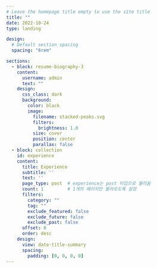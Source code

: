 ```yaml
---
# Leave the homepage title empty to use the site title
title: ""
date: 2022-10-24
type: landing

design:
  # Default section spacing
  spacing: "6rem"

sections:
  - block: resume-biography-3
    content:
      username: admin
      text: ""
    design:
      css_class: dark
      background:
        color: black
        image:
          filename: stacked-peaks.svg
          filters:
            brightness: 1.0
          size: cover
          position: center
          parallax: false
  - block: collection
    id: experience
    content:
      title: Experience
      subtitle: ''
      text: ''
      page_type: post  # experience는 post 타입으로 불러옴
      count: 1         # 1개의 페이지만 불러오도록 설정
      filters:
        category: ""
        tag: ""
        exclude_featured: false
        exclude_future: false
        exclude_past: false
      offset: 0
      order: desc
    design:
      view: date-title-summary
      spacing:
        padding: [0, 0, 0, 0]
---
```

